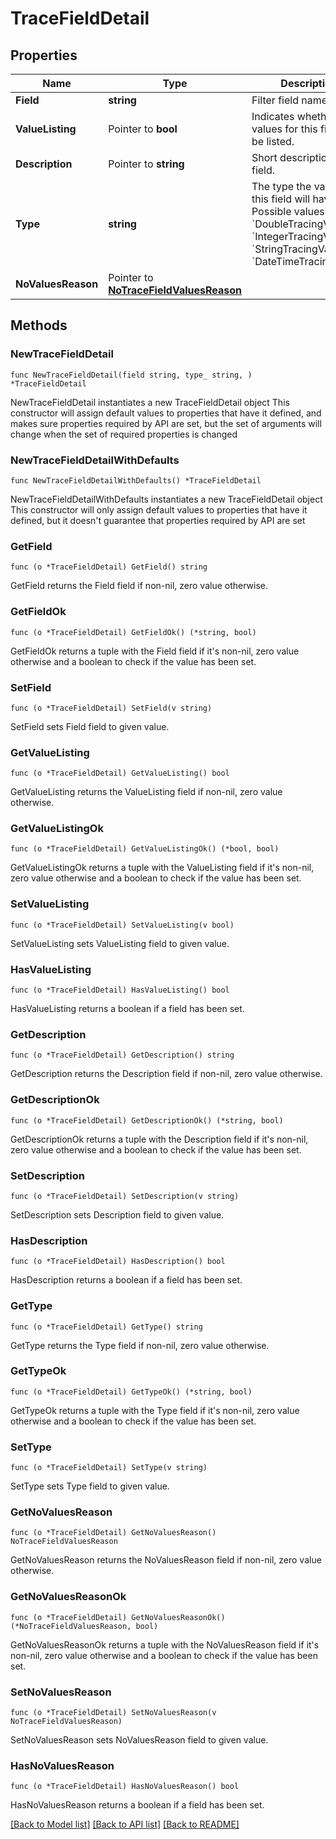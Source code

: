 # TraceFieldDetail

## Properties

Name | Type | Description | Notes
------------ | ------------- | ------------- | -------------
**Field** | **string** | Filter field name. | 
**ValueListing** | Pointer to **bool** | Indicates whether values for this field can be listed. | [optional] 
**Description** | Pointer to **string** | Short description of the field. | [optional] 
**Type** | **string** | The type the values of this field will have. Possible values: &#x60;DoubleTracingValue&#x60;, &#x60;IntegerTracingValue&#x60;, &#x60;StringTracingValue&#x60;, &#x60;DateTimeTracingValue&#x60;. | 
**NoValuesReason** | Pointer to [**NoTraceFieldValuesReason**](NoTraceFieldValuesReason.md) |  | [optional] 

## Methods

### NewTraceFieldDetail

`func NewTraceFieldDetail(field string, type_ string, ) *TraceFieldDetail`

NewTraceFieldDetail instantiates a new TraceFieldDetail object
This constructor will assign default values to properties that have it defined,
and makes sure properties required by API are set, but the set of arguments
will change when the set of required properties is changed

### NewTraceFieldDetailWithDefaults

`func NewTraceFieldDetailWithDefaults() *TraceFieldDetail`

NewTraceFieldDetailWithDefaults instantiates a new TraceFieldDetail object
This constructor will only assign default values to properties that have it defined,
but it doesn't guarantee that properties required by API are set

### GetField

`func (o *TraceFieldDetail) GetField() string`

GetField returns the Field field if non-nil, zero value otherwise.

### GetFieldOk

`func (o *TraceFieldDetail) GetFieldOk() (*string, bool)`

GetFieldOk returns a tuple with the Field field if it's non-nil, zero value otherwise
and a boolean to check if the value has been set.

### SetField

`func (o *TraceFieldDetail) SetField(v string)`

SetField sets Field field to given value.


### GetValueListing

`func (o *TraceFieldDetail) GetValueListing() bool`

GetValueListing returns the ValueListing field if non-nil, zero value otherwise.

### GetValueListingOk

`func (o *TraceFieldDetail) GetValueListingOk() (*bool, bool)`

GetValueListingOk returns a tuple with the ValueListing field if it's non-nil, zero value otherwise
and a boolean to check if the value has been set.

### SetValueListing

`func (o *TraceFieldDetail) SetValueListing(v bool)`

SetValueListing sets ValueListing field to given value.

### HasValueListing

`func (o *TraceFieldDetail) HasValueListing() bool`

HasValueListing returns a boolean if a field has been set.

### GetDescription

`func (o *TraceFieldDetail) GetDescription() string`

GetDescription returns the Description field if non-nil, zero value otherwise.

### GetDescriptionOk

`func (o *TraceFieldDetail) GetDescriptionOk() (*string, bool)`

GetDescriptionOk returns a tuple with the Description field if it's non-nil, zero value otherwise
and a boolean to check if the value has been set.

### SetDescription

`func (o *TraceFieldDetail) SetDescription(v string)`

SetDescription sets Description field to given value.

### HasDescription

`func (o *TraceFieldDetail) HasDescription() bool`

HasDescription returns a boolean if a field has been set.

### GetType

`func (o *TraceFieldDetail) GetType() string`

GetType returns the Type field if non-nil, zero value otherwise.

### GetTypeOk

`func (o *TraceFieldDetail) GetTypeOk() (*string, bool)`

GetTypeOk returns a tuple with the Type field if it's non-nil, zero value otherwise
and a boolean to check if the value has been set.

### SetType

`func (o *TraceFieldDetail) SetType(v string)`

SetType sets Type field to given value.


### GetNoValuesReason

`func (o *TraceFieldDetail) GetNoValuesReason() NoTraceFieldValuesReason`

GetNoValuesReason returns the NoValuesReason field if non-nil, zero value otherwise.

### GetNoValuesReasonOk

`func (o *TraceFieldDetail) GetNoValuesReasonOk() (*NoTraceFieldValuesReason, bool)`

GetNoValuesReasonOk returns a tuple with the NoValuesReason field if it's non-nil, zero value otherwise
and a boolean to check if the value has been set.

### SetNoValuesReason

`func (o *TraceFieldDetail) SetNoValuesReason(v NoTraceFieldValuesReason)`

SetNoValuesReason sets NoValuesReason field to given value.

### HasNoValuesReason

`func (o *TraceFieldDetail) HasNoValuesReason() bool`

HasNoValuesReason returns a boolean if a field has been set.


[[Back to Model list]](../README.md#documentation-for-models) [[Back to API list]](../README.md#documentation-for-api-endpoints) [[Back to README]](../README.md)


